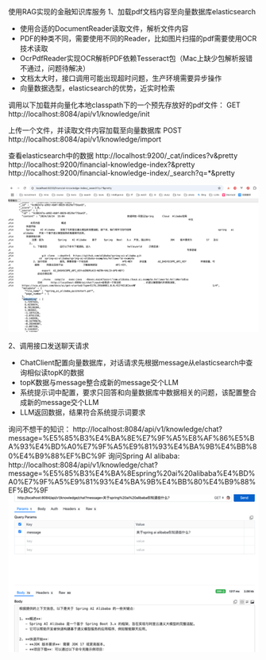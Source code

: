 
使用RAG实现的金融知识库服务
1、加载pdf文档内容至向量数据库elasticsearch
- 使用合适的DocumentReader读取文件，解析文件内容
- PDF的种类不同，需要使用不同的Reader，比如图片扫描的pdf需要使用OCR技术读取
- OcrPdfReader实现OCR解析PDF依赖Tesseract包（Mac上缺少包解析报错不通过，问题待解决）
- 文档太大时，接口调用可能出现超时问题，生产环境需要异步操作
- 向量数据选型，elasticsearch的优势，近实时检索

调用以下加载并向量化本地classpath下的一个预先存放好的pdf文件：
GET http://localhost:8084/api/v1/knowledge/init

上传一个文件，并读取文件内容加载至向量数据库
POST http://localhost:8084/api/v1/knowledge/import

查看elasticsearch中的数据
http://localhost:9200/_cat/indices?v&pretty
http://localhost:9200/financial-knowledge-index?&pretty
http://localhost:9200/financial-knowledge-index/_search?q=*&pretty

![img.png](img.png)

2、调用接口发送聊天请求
- ChatClient配置向量数据库，对话请求先根据message从elasticsearch中查询相似读topK的数据
- topK数据与message整合成新的message交个LLM
- 系统提示词中配置，要求只回答和向量数据库中数据相关的问题，该配置整合成新的message交个LLM
- LLM返回数据，结果符合系统提示词要求

询问不想干的知识：
http://localhost:8084/api/v1/knowledge/chat?message=%E5%85%B3%E4%BA%8E%E7%9F%A5%E8%AF%86%E5%BA%93%E4%BD%A0%E7%9F%A5%E9%81%93%E4%BA%9B%E4%BB%80%E4%B9%88%EF%BC%9F
询问Spring AI alibaba:
http://localhost:8084/api/v1/knowledge/chat?message=%E5%85%B3%E4%BA%8Espring%20ai%20alibaba%E4%BD%A0%E7%9F%A5%E9%81%93%E4%BA%9B%E4%BB%80%E4%B9%88%EF%BC%9F
![img_1.png](img_1.png)